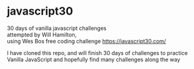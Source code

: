 # javascript30
30 days of vanilla javascript challenges  
attempted by Will Hamilton,   
using Wes Bos free coding challenge https://javascript30.com/

I have cloned this repo, and will finish 30 days of challenges to practice Vanilla JavaScript and hopefully find many challenges along the way
